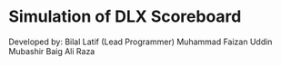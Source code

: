 # Simulation of DLX Scoreboard

Developed by:
Bilal Latif (Lead Programmer)
Muhammad Faizan Uddin
Mubashir Baig
Ali Raza
